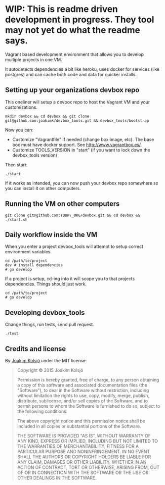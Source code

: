 # WIP: This is readme driven development in progress. They tool may not yet do what the readme says.

Vagrant based development environment that allows you to develop multiple projects in one VM.

It autodetects dependencies a bit like heroku, uses docker for services (like postgres) and can cache
both code and data for quicker installs.

## Setting up your organizations devbox repo

This oneliner will setup a devbox repo to host the Vagrant VM and your customizations.

    mkdir devbox && cd devbox && git clone git@github.com:joakimk/devbox_tools.git && devbox_tools/bootstrap
    
Now you can:

* Customize "Vagrantfile" if needed (change box image, etc). The base box must have docker support. See http://www.vagrantbox.es/.
* Customize TOOLS\_VERSION in "start" (if you want to lock down the devbox_tools version)

Then start:

    ./start

If it works as intended, you can now push your devbox repo somewhere so you can install it on other computers.

## Running the VM on other computers

    git clone git@github.com:YOUR\_ORG/devbox.git && cd devbox && ./start.sh

## Daily workflow inside the VM

When you enter a project devbox\_tools will attempt to setup correct environment variables.

    cd /path/to/project
    dev # install dependencies
    # go develop

If a project is setup, cd-ing into it will scope you to that projects dependencies. Things should just work.

    cd /path/to/project
    # go develop

## Developing devbox\_tools

Change things, run tests, send pull request.

    ./test

## Credits and license

By [Joakim Kolsjö](https://github.com/joakimk) under the MIT license:

>  Copyright © 2015 Joakim Kolsjö
>
>  Permission is hereby granted, free of charge, to any person obtaining a copy
>  of this software and associated documentation files (the "Software"), to deal
>  in the Software without restriction, including without limitation the rights
>  to use, copy, modify, merge, publish, distribute, sublicense, and/or sell
>  copies of the Software, and to permit persons to whom the Software is
>  furnished to do so, subject to the following conditions:
>
>  The above copyright notice and this permission notice shall be included in
>  all copies or substantial portions of the Software.
>
>  THE SOFTWARE IS PROVIDED "AS IS", WITHOUT WARRANTY OF ANY KIND, EXPRESS OR
>  IMPLIED, INCLUDING BUT NOT LIMITED TO THE WARRANTIES OF MERCHANTABILITY,
>  FITNESS FOR A PARTICULAR PURPOSE AND NONINFRINGEMENT. IN NO EVENT SHALL THE
>  AUTHORS OR COPYRIGHT HOLDERS BE LIABLE FOR ANY CLAIM, DAMAGES OR OTHER
>  LIABILITY, WHETHER IN AN ACTION OF CONTRACT, TORT OR OTHERWISE, ARISING FROM,
>  OUT OF OR IN CONNECTION WITH THE SOFTWARE OR THE USE OR OTHER DEALINGS IN
>  THE SOFTWARE.
